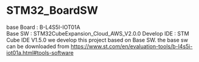 # STM32_BoardSW
base Board : B-L4S5I-IOT01A  
Base SW : STM32CubeExpansion_Cloud_AWS_V2.0.0
Develop IDE : STM Cube IDE V1.5.0
we develop this project based on Base SW. the base sw can be downloaded from https://www.st.com/en/evaluation-tools/b-l4s5i-iot01a.html#tools-software
